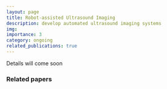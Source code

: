 ```yaml
---
layout: page
title: Robot-assisted Ultrasound Imaging
description: develop automated ultrasound imaging systems 
img: 
importance: 3
category: ongoing
related_publications: true
---
```


Details will come soon

<h3> Related papers </h3>
